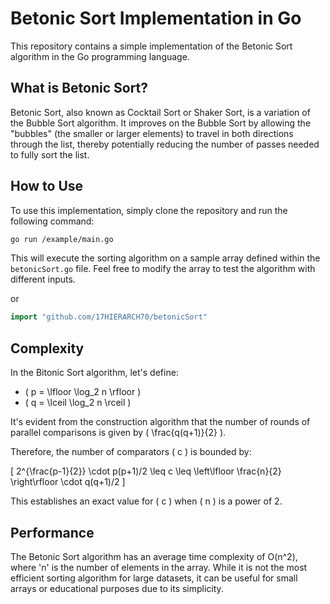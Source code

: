 # Betonic Sort Implementation in Go

This repository contains a simple implementation of the Betonic Sort algorithm in the Go programming language.

## What is Betonic Sort?

Betonic Sort, also known as Cocktail Sort or Shaker Sort, is a variation of the Bubble Sort algorithm. It improves on the Bubble Sort by allowing the "bubbles" (the smaller or larger elements) to travel in both directions through the list, thereby potentially reducing the number of passes needed to fully sort the list.

## How to Use

To use this implementation, simply clone the repository and run the following command:

```bash
go run /example/main.go
```

This will execute the sorting algorithm on a sample array defined within the `betonicSort.go` file. Feel free to modify the array to test the algorithm with different inputs.

or

```Go
import "github.com/17HIERARCH70/betonicSort"
```
## Complexity

In the Bitonic Sort algorithm, let's define:

- \( p = \lfloor \log_2 n \rfloor \)
- \( q = \lceil \log_2 n \rceil \)

It's evident from the construction algorithm that the number of rounds of parallel comparisons is given by \( \frac{q(q+1)}{2} \).

Therefore, the number of comparators \( c \) is bounded by:

\[ 2^{\frac{p-1}{2}} \cdot p(p+1)/2 \leq c \leq \left\lfloor \frac{n}{2} \right\rfloor \cdot q(q+1)/2 \]

This establishes an exact value for \( c \) when \( n \) is a power of 2.


## Performance

The Betonic Sort algorithm has an average time complexity of O(n^2), where 'n' is the number of elements in the array. While it is not the most efficient sorting algorithm for large datasets, it can be useful for small arrays or educational purposes due to its simplicity.

